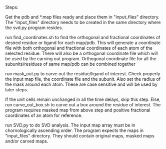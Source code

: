 Steps:

Get the pdb and *.map files ready and place them in "input_files" directory. The "input_files" directory needs to be created in the same directory where the svd.py program resides.

run find_coordinates.sh to find the orthogonal and fractional coordinates of desired residue or ligand for each map/pdb. This will generate a coordinate file with both orthogonal and fractional coordinates of each atom of the selected residue. There will also be a orthogonal coordinate file which will be used by the carving out program. Orthogonal coordinate file for all the subunits/residues of same map/pdb can be combined together

run mask_out.py to carve out the residue/ligand of interest. Check properly the input map file, the coordinate file and the subunit. Also set the radius of the mask around each atom. These are case sensitive and will be used by later steps.

If the unit cells remain unchanged in all the time delays, skip this step. Else, run carve_out_box.sh to carve out a box around the residue of interest. The program requires masked map from above step and positive fractional coordinates of an atom for reference.

run SVD.py to do SVD analysis. The input map array must be in chornologically ascending order. The program expects the maps in "input_files" directory. They should contain original maps, masked maps and/or carved maps.
